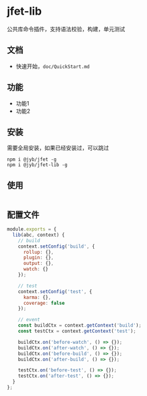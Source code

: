 # jfet-lib

公共库命令插件，支持语法校验，构建，单元测试

## 文档

- 快速开始，`doc/QuickStart.md`

## 功能

- 功能1
- 功能2

## 安装

需要全局安装，如果已经安装过，可以跳过

```shell
npm i @jyb/jfet -g
npm i @jyb/jfet-lib -g
```

## 使用

```shell

```

## 配置文件

```javascript
module.exports = {
  lib(abc, context) {
    // build
    context.setConfig('build', {
      rollup: {},
      plugin: {},
      output: {},
      watch: {}
    });

    // test
    context.setConfig('test', {
      karma: {},
      coverage: false
    });

    // event
    const buildCtx = context.getContext('build');
    const testCtx = context.getContext('test');

    buildCtx.on('before-watch', () => {});
    buildCtx.on('after-watch', () => {});
    buildCtx.on('before-build', () => {});
    buildCtx.on('after-build', () => {});

    testCtx.on('before-test', () => {});
    testCtx.on('after-test', () => {});
  }
};
```
